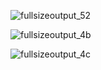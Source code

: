 ![fullsizeoutput_52](https://user-images.githubusercontent.com/22607215/37248096-88090f88-2496-11e8-8f94-05f614eb4a1c.jpeg)

![fullsizeoutput_4b](https://user-images.githubusercontent.com/22607215/39900320-16f7bae6-548f-11e8-8b97-c03564924daa.jpeg)

![fullsizeoutput_4c](https://user-images.githubusercontent.com/22607215/39900323-1ec46206-548f-11e8-978f-22496952fcb1.jpeg)
